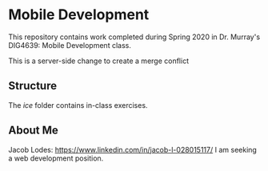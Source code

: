 # Mobile Development
This repository contains work completed during Spring 2020 in Dr. Murray's DIG4639: Mobile Development class.

This is a server-side change to create a merge conflict

## Structure
The *ice* folder contains in-class exercises. 

## About Me
Jacob Lodes: https://www.linkedin.com/in/jacob-l-028015117/
I am seeking a web development position.
